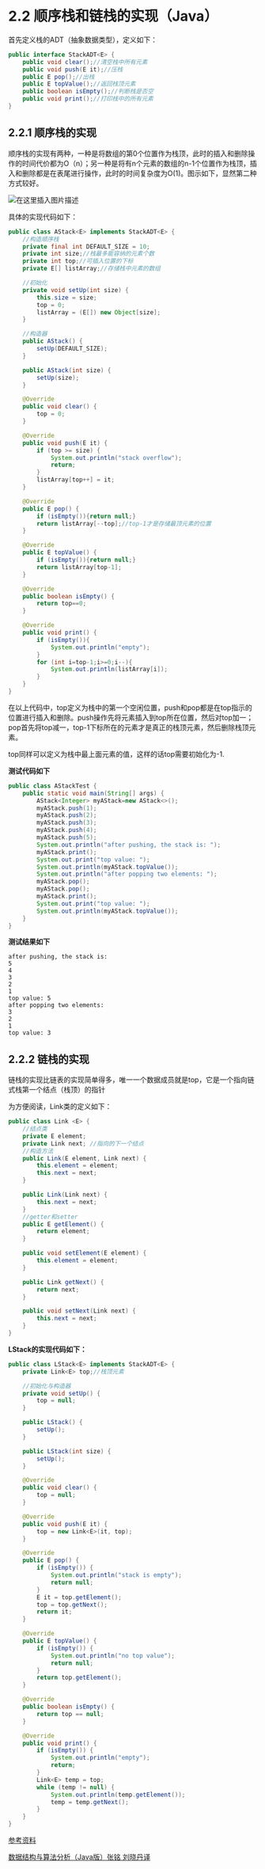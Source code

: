 

# 2.2 顺序栈和链栈的实现（Java）

首先定义栈的ADT（抽象数据类型），定义如下：

```java
public interface StackADT<E> {
    public void clear();//清空栈中所有元素
    public void push(E it);//压栈
    public E pop();//出栈
    public E topValue();//返回栈顶元素
    public boolean isEmpty();//判断栈是否空
    public void print();//打印栈中的所有元素
}
```

## 2.2.1 顺序栈的实现

顺序栈的实现有两种，一种是将数组的第0个位置作为栈顶，此时的插入和删除操作的时间代价都为O（n）；另一种是将有n个元素的数组的n-1个位置作为栈顶，插入和删除都是在表尾进行操作，此时的时间复杂度为O(1)。图示如下，显然第二种方式较好。

![在这里插入图片描述](https://raw.githubusercontent.com/yijunquan-afk/img-bed-1/main/imges3/%20cc457d4299d149bea1692185da24b741.png)

具体的实现代码如下：

```java
public class AStack<E> implements StackADT<E> {
    //构造顺序栈
    private final int DEFAULT_SIZE = 10;
    private int size;//栈最多能容纳的元素个数
    private int top;//可插入位置的下标
    private E[] listArray;//存储栈中元素的数组

    //初始化
    private void setUp(int size) {
        this.size = size;
        top = 0;
        listArray = (E[]) new Object[size];
    }

    //构造器
    public AStack() {
        setUp(DEFAULT_SIZE);
    }

    public AStack(int size) {
        setUp(size);
    }

    @Override
    public void clear() {
        top = 0;
    }

    @Override
    public void push(E it) {
        if (top >= size) {
            System.out.println("stack overflow");
            return;
        }
        listArray[top++] = it;
    }

    @Override
    public E pop() {
        if (isEmpty()){return null;}
        return listArray[--top];//top-1才是存储最顶元素的位置
    }

    @Override
    public E topValue() {
        if (isEmpty()){return null;}
        return listArray[top-1];
    }

    @Override
    public boolean isEmpty() {
        return top==0;
    }

    @Override
    public void print() {
        if (isEmpty()){
            System.out.println("empty");
        }
        for (int i=top-1;i>=0;i--){
            System.out.println(listArray[i]);
        }
    }
}
```

在以上代码中，top定义为栈中的第一个空闲位置，push和pop都是在top指示的位置进行插入和删除。push操作先将元素插入到top所在位置，然后对top加一；pop首先将top减一，top-1下标所在的元素才是真正的栈顶元素，然后删除栈顶元素。

 top同样可以定义为栈中最上面元素的值，这样的话top需要初始化为-1.

**测试代码如下**

```java
public class AStackTest {
    public static void main(String[] args) {
        AStack<Integer> myAStack=new AStack<>();
        myAStack.push(1);
        myAStack.push(2);
        myAStack.push(3);
        myAStack.push(4);
        myAStack.push(5);
        System.out.println("after pushing, the stack is: ");
        myAStack.print();
        System.out.print("top value: ");
        System.out.println(myAStack.topValue());
        System.out.println("after popping two elements: ");
        myAStack.pop();
        myAStack.pop();
        myAStack.print();
        System.out.print("top value: ");
        System.out.println(myAStack.topValue());
    }
}
```

**测试结果如下**

```
after pushing, the stack is: 
5
4
3
2
1
top value: 5
after popping two elements: 
3
2
1
top value: 3
```

## 2.2.2 链栈的实现

链栈的实现比链表的实现简单得多，唯一一个数据成员就是top，它是一个指向链式栈第一个结点（栈顶）的指针

为方便阅读，Link类的定义如下：

```java
public class Link <E> {
    //结点类
    private E element;
    private Link next; //指向的下一个结点
    //构造方法
    public Link(E element, Link next) {
        this.element = element;
        this.next = next;
    }

    public Link(Link next) {
        this.next = next;
    }
    //getter和setter
    public E getElement() {
        return element;
    }

    public void setElement(E element) {
        this.element = element;
    }

    public Link getNext() {
        return next;
    }

    public void setNext(Link next) {
        this.next = next;
    }
}
```

**LStack的实现代码如下：**

```java
public class LStack<E> implements StackADT<E> {
    private Link<E> top;//栈顶元素

    //初始化与构造器
    private void setUp() {
        top = null;
    }

    public LStack() {
        setUp();
    }

    public LStack(int size) {
        setUp();
    }

    @Override
    public void clear() {
        top = null;
    }

    @Override
    public void push(E it) {
        top = new Link<E>(it, top);
    }

    @Override
    public E pop() {
        if (isEmpty()) {
            System.out.println("stack is empty");
            return null;
        }
        E it = top.getElement();
        top = top.getNext();
        return it;
    }

    @Override
    public E topValue() {
        if (isEmpty()) {
            System.out.println("no top value");
            return null;
        }
        return top.getElement();
    }

    @Override
    public boolean isEmpty() {
        return top == null;
    }

    @Override
    public void print() {
        if (isEmpty()) {
            System.out.println("empty");
            return;
        }
        Link<E> temp = top;
        while (temp != null) {
            System.out.println(temp.getElement());
            temp = temp.getNext();
        }
    }
}
```

[参考资料]()

[数据结构与算法分析（Java版）张铭 刘晓丹译]()
